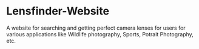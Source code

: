 # Lensfinder-Website
A website for searching and getting perfect camera lenses for users for various applications like Wildlife photography, Sports, Potrait Photography, etc.
